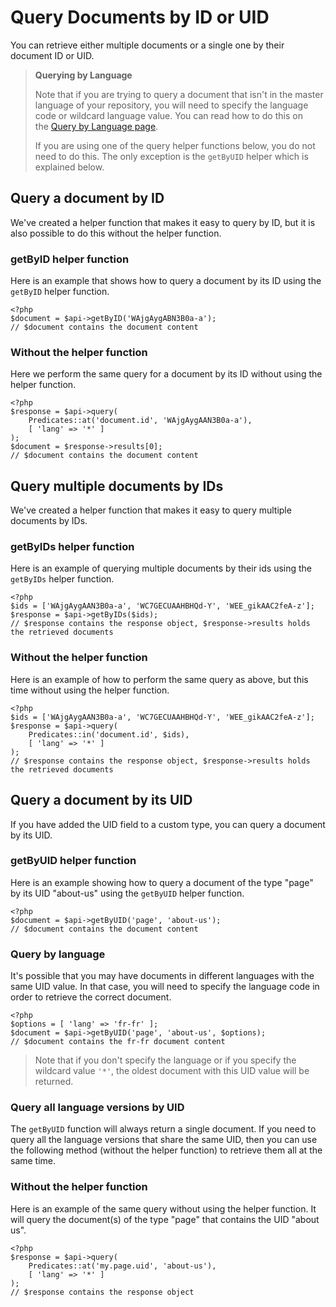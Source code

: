 # Query Documents by ID or UID

You can retrieve either multiple documents or a single one by their document ID or UID.

> **Querying by Language**
>
> Note that if you are trying to query a document that isn't in the master language of your repository, you will need to specify the language code or wildcard language value. You can read how to do this on the [Query by Language page](../02-query-the-api/19-query-by-language.md).
>
> If you are using one of the query helper functions below, you do not need to do this. The only exception is the `getByUID` helper which is explained below.

## Query a document by ID

We've created a helper function that makes it easy to query by ID, but it is also possible to do this without the helper function.

### getByID helper function

Here is an example that shows how to query a document by its ID using the `getByID` helper function.

```
<?php
$document = $api->getByID('WAjgAygABN3B0a-a');
// $document contains the document content
```

### Without the helper function

Here we perform the same query for a document by its ID without using the helper function.

```
<?php
$response = $api->query(
    Predicates::at('document.id', 'WAjgAygAAN3B0a-a'),
    [ 'lang' => '*' ]
);
$document = $response->results[0];
// $document contains the document content
```

## Query multiple documents by IDs

We've created a helper function that makes it easy to query multiple documents by IDs.

### getByIDs helper function

Here is an example of querying multiple documents by their ids using the `getByIDs` helper function.

```
<?php
$ids = ['WAjgAygAAN3B0a-a', 'WC7GECUAAHBHQd-Y', 'WEE_gikAAC2feA-z'];
$response = $api->getByIDs($ids);
// $response contains the response object, $response->results holds the retrieved documents
```

### Without the helper function

Here is an example of how to perform the same query as above, but this time without using the helper function.

```
<?php
$ids = ['WAjgAygAAN3B0a-a', 'WC7GECUAAHBHQd-Y', 'WEE_gikAAC2feA-z'];
$response = $api->query(
    Predicates::in('document.id', $ids),
    [ 'lang' => '*' ]
);
// $response contains the response object, $response->results holds the retrieved documents
```

## Query a document by its UID

If you have added the UID field to a custom type, you can query a document by its UID.

### getByUID helper function

Here is an example showing how to query a document of the type "page" by its UID "about-us" using the `getByUID` helper function.

```
<?php
$document = $api->getByUID('page', 'about-us');
// $document contains the document content
```

### Query by language

It's possible that you may have documents in different languages with the same UID value. In that case, you will need to specify the language code in order to retrieve the correct document.

```
<?php
$options = [ 'lang' => 'fr-fr' ];
$document = $api->getByUID('page', 'about-us', $options);
// $document contains the fr-fr document content
```

> Note that if you don't specify the language or if you specify the wildcard value `'*'`, the oldest document with this UID value will be returned.

### Query all language versions by UID

The `getByUID` function will always return a single document. If you need to query all the language versions that share the same UID, then you can use the following method (without the helper function) to retrieve them all at the same time.

### Without the helper function

Here is an example of the same query without using the helper function. It will query the document(s) of the type "page" that contains the UID "about us".

```
<?php
$response = $api->query(
    Predicates::at('my.page.uid', 'about-us'),
    [ 'lang' => '*' ]
);
// $response contains the response object
```
